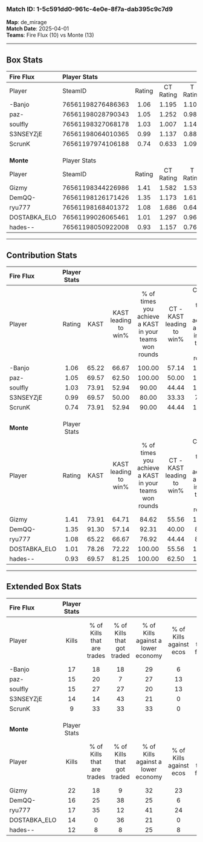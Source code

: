 ### Match ID: 1-5c591dd0-961c-4e0e-8f7a-dab395c9c7d9  
**Map**: de_mirage  
**Match Date**: 2025-04-01  
**Teams**: Fire Flux (10) vs Monte (13)  

---  

## Box Stats  

| **Fire Flux** | Player Stats      |        |           |          |       |      |       |         |        |      |     |
| :- | :- | :-: | :-: | :-: | :-: | :-: | :-: | :-: | :-: | :-: | :-: |
| Player        | SteamID           | Rating | CT Rating | T Rating | KAST  | ADR  | Kills | Assists | Deaths | K/D  | HS% |
| -Banjo        | 76561198276486363 |  1.06  |   1.195   |  1.107   | 65.22 | 71.8 |  17   |    5    |   16   | 1.06 | 52  |
| paz-          | 76561198028790343 |  1.05  |   1.252   |  0.981   | 69.57 | 65.9 |  15   |    7    |   14   | 1.07 | 40  |
| soulfly       | 76561198327068178 |  1.03  |   1.007   |  1.148   | 73.91 | 73.7 |  15   |    5    |   17   | 0.88 | 53  |
| S3NSEYZjE     | 76561198064010365 |  0.99  |   1.137   |  0.886   | 69.57 | 71.0 |  14   |    4    |   15   | 0.93 | 64  |
| ScrunK        | 76561197974106188 |  0.74  |   0.633   |  1.098   | 73.91 | 58.8 |   9   |   12    |   19   | 0.47 | 44  |
|               |                   |        |           |          |       |      |       |         |        |      |     |
|               |                   |        |           |          |       |      |       |         |        |      |     |
|               |                   |        |           |          |       |      |       |         |        |      |     |
| **Monte**     | Player Stats      |        |           |          |       |      |       |         |        |      |     |
| Player        | SteamID           | Rating | CT Rating | T Rating | KAST  | ADR  | Kills | Assists | Deaths | K/D  | HS% |
| Gizmy         | 76561198344226986 |  1.41  |   1.582   |  1.532   | 73.91 | 90.5 |  22   |    5    |   14   | 1.57 | 72  |
| DemQQ-        | 76561198126171426 |  1.35  |   1.173   |  1.611   | 91.30 | 88.3 |  16   |    9    |   13   | 1.23 | 81  |
| ryu777        | 76561198168401372 |  1.08  |   1.686   |  0.648   | 65.22 | 73.0 |  17   |    3    |   15   | 1.13 | 41  |
| DOSTABKA_ELO  | 76561199026065461 |  1.01  |   1.297   |  0.964   | 78.26 | 62.4 |  14   |    4    |   16   | 0.88 | 78  |
| hades--       | 76561198050922008 |  0.93  |   1.157   |  0.766   | 69.57 | 54.3 |  12   |    3    |   12   | 1.00 | 50  |
---  

## Contribution Stats  

| **Fire Flux** | Player Stats |       |                      |                                                        |                           |                                                             |                          |                                                            |
| :- | :-: | :-: | :-: | :-: | :-: | :-: | :-: | :-: |
| Player        |    Rating    | KAST  | KAST leading to win% | % of times you achieve a KAST in your teams won rounds | CT - KAST leading to win% | CT - % of times you achieve a KAST in your teams won rounds | T - KAST leading to win% | T - % of times you achieve a KAST in your teams won rounds |
| -Banjo        |     1.06     | 65.22 |        66.67         |                         100.00                         |           57.14           |                           100.00                            |          75.00           |                           100.00                           |
| paz-          |     1.05     | 69.57 |        62.50         |                         100.00                         |           50.00           |                           100.00                            |          75.00           |                           100.00                           |
| soulfly       |     1.03     | 73.91 |        52.94         |                         90.00                          |           44.44           |                           100.00                            |          62.50           |                           83.33                            |
| S3NSEYZjE     |     0.99     | 69.57 |        50.00         |                         80.00                          |           33.33           |                            75.00                            |          71.43           |                           83.33                            |
| ScrunK        |     0.74     | 73.91 |        52.94         |                         90.00                          |           44.44           |                           100.00                            |          62.50           |                           83.33                            |
|               |              |       |                      |                                                        |                           |                                                             |                          |                                                            |
|               |              |       |                      |                                                        |                           |                                                             |                          |                                                            |
|               |              |       |                      |                                                        |                           |                                                             |                          |                                                            |
| **Monte**     | Player Stats |       |                      |                                                        |                           |                                                             |                          |                                                            |
| Player        |    Rating    | KAST  | KAST leading to win% | % of times you achieve a KAST in your teams won rounds | CT - KAST leading to win% | CT - % of times you achieve a KAST in your teams won rounds | T - KAST leading to win% | T - % of times you achieve a KAST in your teams won rounds |
| Gizmy         |     1.41     | 73.91 |        64.71         |                         84.62                          |           55.56           |                           100.00                            |          75.00           |                           75.00                            |
| DemQQ-        |     1.35     | 91.30 |        57.14         |                         92.31                          |           40.00           |                            80.00                            |          72.73           |                           100.00                           |
| ryu777        |     1.08     | 65.22 |        66.67         |                         76.92                          |           44.44           |                            80.00                            |          100.00          |                           75.00                            |
| DOSTABKA_ELO  |     1.01     | 78.26 |        72.22         |                         100.00                         |           55.56           |                           100.00                            |          88.89           |                           100.00                           |
| hades--       |     0.93     | 69.57 |        81.25         |                         100.00                         |           62.50           |                           100.00                            |          100.00          |                           100.00                           |
---  

## Extended Box Stats  

| **Fire Flux** | Player Stats |                            |                            |                                    |                         |                              |                                 |        |                             |                                     |                          |                               |                            |
| :- | :-: | :-: | :-: | :-: | :-: | :-: | :-: | :-: | :-: | :-: | :-: | :-: | :-: |
| Player        |    Kills     | % of Kills that are trades | % of Kills that got traded | % of Kills against a lower economy | % of Kills against ecos | % of Kills that are flawless | % of Kills that are close duels | Deaths | % of Deaths that get traded | % of Deaths against a lower economy | % of Deaths against ecos | % of Deaths that are flawless | % of Deaths that are close |
| -Banjo        |      17      |             18             |             18             |                 29                 |            6            |              71              |               12                |   16   |             31              |                 25                  |            6             |              75               |             6              |
| paz-          |      15      |             20             |             7              |                 27                 |           13            |              80              |                0                |   14   |             21              |                 21                  |            0             |              64               |             0              |
| soulfly       |      15      |             27             |             27             |                 20                 |           13            |              73              |                7                |   17   |             12              |                 24                  |            0             |              76               |             6              |
| S3NSEYZjE     |      14      |             14             |             43             |                 21                 |            0            |              93              |                0                |   15   |              7              |                 20                  |            0             |              67               |             7              |
| ScrunK        |      9       |             33             |             33             |                 33                 |            0            |              67              |                0                |   19   |             26              |                 26                  |            5             |              68               |             0              |
|               |              |                            |                            |                                    |                         |                              |                                 |        |                             |                                     |                          |                               |                            |
|               |              |                            |                            |                                    |                         |                              |                                 |        |                             |                                     |                          |                               |                            |
|               |              |                            |                            |                                    |                         |                              |                                 |        |                             |                                     |                          |                               |                            |
| **Monte**     | Player Stats |                            |                            |                                    |                         |                              |                                 |        |                             |                                     |                          |                               |                            |
| Player        |    Kills     | % of Kills that are trades | % of Kills that got traded | % of Kills against a lower economy | % of Kills against ecos | % of Kills that are flawless | % of Kills that are close duels | Deaths | % of Deaths that get traded | % of Deaths against a lower economy | % of Deaths against ecos | % of Deaths that are flawless | % of Deaths that are close |
| Gizmy         |      22      |             18             |             9              |                 32                 |           23            |              68              |                0                |   14   |             43              |                  7                  |            0             |              64               |             0              |
| DemQQ-        |      16      |             25             |             38             |                 25                 |            6            |              81              |                6                |   13   |             15              |                  0                  |            0             |              77               |             23             |
| ryu777        |      17      |             35             |             12             |                 41                 |           24            |              59              |                0                |   15   |             20              |                 13                  |            0             |              87               |             0              |
| DOSTABKA_ELO  |      14      |             0              |             36             |                 21                 |            0            |              71              |                7                |   16   |             31              |                  0                  |            0             |              63               |             0              |
| hades--       |      12      |             8              |             8              |                 25                 |            8            |              67              |                8                |   12   |              8              |                  8                  |            0             |              100              |             0              |
